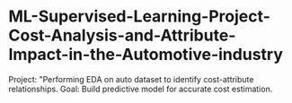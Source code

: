 # ML-Supervised-Learning-Project-Cost-Analysis-and-Attribute-Impact-in-the-Automotive-industry
 Project: "Performing EDA on auto dataset to identify cost-attribute relationships. Goal: Build predictive model for accurate cost estimation.
